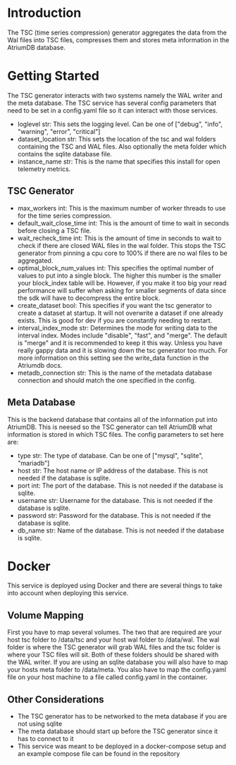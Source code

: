 # Introduction
The TSC (time series compression) generator aggregates the data from the Wal files into TSC files, compresses them and stores meta information in the AtriumDB database.

# Getting Started
The TSC generator interacts with two systems namely the WAL writer and the meta database. The TSC service has several config parameters that need to be set in a config.yaml file so it can interact with those services.

- loglevel str: This sets the logging level. Can be one of ["debug", "info", "warning", "error", "critical"]
- dataset_location str: This sets the location of the tsc and wal folders containing the TSC and WAL files. Also optionally the meta folder which contains the sqlite database file.
- instance_name str: This is the name that specifies this install for open telemetry metrics.

## TSC Generator
- max_workers int: This is the maximum number of worker threads to use for the time series compression.
- default_wait_close_time int: This is the amount of time to wait in seconds before closing a TSC file.
- wait_recheck_time int: This is the amount of time in seconds to wait to check if there are closed WAL files in the wal folder. This stops the TSC generator from pinning a cpu core to 100% if there are no wal files to be aggregated.
- optimal_block_num_values int: This specifies the optimal number of values to put into a single block. The higher this number is the smaller your block_index table will be. However, if you make it too big your read performance will suffer when asking for smaller segments of data since the sdk will have to decompress the entire block.
- create_dataset bool: This specifies if you want the tsc generator to create a dataset at startup. It will not overwrite a dataset if one already exists. This is good for dev if you are constantly needing to restart.
- interval_index_mode str: Determines the mode for writing data to the interval index. Modes include "disable", "fast", and "merge". The default is "merge" and it is recommended to keep it this way. Unless you have really gappy data and it is slowing down the tsc generator too much. For more information on this setting see the write_data function in the Atriumdb docs. 
- metadb_connection str: This is the name of the metadata database connection and should match the one specified in the config.

## Meta Database
This is the backend database that contains all of the information put into AtriumDB. This is neesed so the TSC generator can tell AtriumDB what information is stored in which TSC files. The config parameters to set here are:
- type str: The type of database. Can be one of ["mysql", "sqlite", "mariadb"]
- host str: The host name or IP address of the database. This is not needed if the database is sqlite.
- port int: The port of the database. This is not needed if the database is sqlite.
- username str: Username for the database. This is not needed if the database is sqlite.
- password str: Password for the database. This is not needed if the database is sqlite.
- db_name str: Name of the database. This is not needed if the database is sqlite.

# Docker
This service is deployed using Docker and there are several things to take into account when deploying this service.

## Volume Mapping
First you have to map several volumes. The two that are required are your host tsc folder to /data/tsc and your host wal folder to /data/wal. 
The wal folder is where the TSC generator will grab WAL files and the tsc folder is where your TSC files will sit. Both of these folders should be shared with the WAL writer. 
If you are using an sqlite database you will also have to map your hosts meta folder to /data/meta. You also have to map the config.yaml file on your 
host machine to a file called config.yaml in the container.

## Other Considerations
- The TSC generator has to be networked to the meta database if you are not using sqlite
- The meta database should start up before the TSC generator since it has to connect to it
- This service was meant to be deployed in a docker-compose setup and an example compose file can be found in the repository